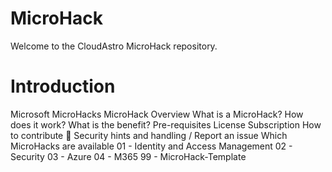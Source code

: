 # MicroHack
Welcome to the CloudAstro MicroHack repository.
# Introduction

Microsoft MicroHacks
MicroHack Overview
What is a MicroHack?
How does it work?
What is the benefit?
Pre-requisites
License
Subscription
How to contribute 🚀
Security hints and handling / Report an issue
Which MicroHacks are available
01 - Identity and Access Management
02 - Security
03 - Azure
04 - M365
99 - MicroHack-Template
